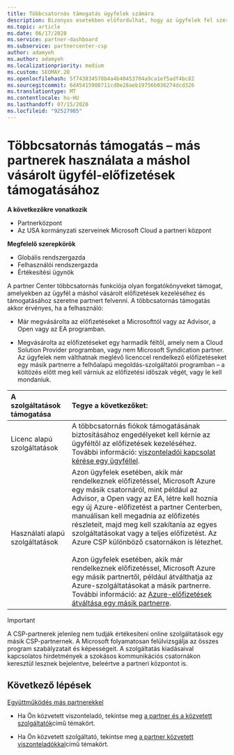 ```yaml
---
title: Többcsatornás támogatás ügyfelek számára
description: Bizonyos esetekben előfordulhat, hogy az ügyfelek fel szeretnék venni Önt egy olyan előfizetés kiépítésére és támogatására, amelyet máshol vásároltak.
ms.topic: article
ms.date: 06/17/2020
ms.service: partner-dashboard
ms.subservice: partnercenter-csp
author: adamyeh
ms.author: adamyeh
ms.localizationpriority: medium
ms.custom: SEOMAY.20
ms.openlocfilehash: 5f743834578b4a4b40453704a9ca1ef5adf4bc82
ms.sourcegitcommit: 6d45415908711cd0e28aeb19756b036274dcd326
ms.translationtype: MT
ms.contentlocale: hu-HU
ms.lasthandoff: 07/15/2020
ms.locfileid: "92527985"
---
```

# <a name="multi-channel-support---using-other-partners-to-support-customer-subscriptions-purchased-elsewhere"></a>Többcsatornás támogatás – más partnerek használata a máshol vásárolt ügyfél-előfizetések támogatásához

**A következőkre vonatkozik**

- Partnerközpont
- Az USA kormányzati szerveinek Microsoft Cloud a partneri központ

**Megfelelő szerepkörök**

- Globális rendszergazda
- Felhasználói rendszergazda
- Értékesítési ügynök

A partner Center többcsatornás funkciója olyan forgatókönyveket támogat, amelyekben az ügyfél a máshol vásárolt előfizetések kezeléséhez és támogatásához szeretne partnert felvenni. A többcsatornás támogatás akkor érvényes, ha a felhasználó:

- Már megvásárolta az előfizetéseket a Microsofttól vagy az Advisor, a Open vagy az EA programban.

- Megvásárolta az előfizetéseket egy harmadik féltől, amely nem a Cloud Solution Provider programban, vagy nem Microsoft Syndication partner. Az ügyfelek nem válthatnak meglévő licenccel rendelkező előfizetéseket egy másik partnerre a felhőalapú megoldás-szolgáltatói programban – a költözés előtt meg kell várniuk az előfizetési időszak végét, vagy le kell mondaniuk.

|A szolgáltatások támogatása  | Tegye a következőket: |
|:---------|:---------|
|Licenc alapú szolgáltatások    | A többcsatornás fiókok támogatásának biztosításához engedélyeket kell kérnie az ügyféltől az előfizetések kezeléséhez. További információ: [viszonteladói kapcsolat kérése egy ügyféllel](request-a-relationship-with-a-customer.md).   |
|Használati alapú szolgáltatások     |  Azon ügyfelek esetében, akik már rendelkeznek előfizetéssel, Microsoft Azure egy másik csatornáról, mint például az Advisor, a Open vagy az EA, létre kell hoznia egy új Azure-előfizetést a partner Centerben, manuálisan kell megadnia az előfizetés részleteit, majd meg kell szakítania az egyes szolgáltatásokat vagy a teljes előfizetést. Az Azure CSP különböző csatornákon is létezhet.<br/><br/> Azon ügyfelek esetében, akik már rendelkeznek előfizetéssel, Microsoft Azure egy másik partnertől, például átválthatja az Azure-szolgáltatásokat a másik partnerre.  További információ: az [Azure-előfizetések átváltása egy másik partnerre](switch-azure-subscriptions-to-a-different-partner.md). |

> [!IMPORTANT]  
> A CSP-partnerek jelenleg nem tudják értékesíteni online szolgáltatások egy másik CSP-partnernek. A Microsoft folyamatosan felülvizsgálja az összes program szabályzatait és képességeit. A szolgáltatás kiadásaival kapcsolatos hirdetmények a szokásos kommunikációs csatornákon keresztül lesznek bejelentve, beleértve a partneri központot is.

## <a name="next-steps"></a>Következő lépések

[Együttműködés más partnerekkel](work-with-other-partners.md)

- Ha Ön közvetett viszonteladó, tekintse meg [a partner és a közvetett szolgáltatók](indirect-reseller-tasks-in-partner-center.md)című témakört.

- Ha Ön közvetett szolgáltató, tekintse meg [a partner közvetett viszonteladókkal](indirect-provider-tasks-in-partner-center.md)című témakört.
